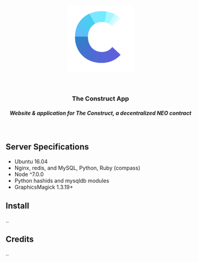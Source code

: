 <p align="center" style="font-size:60px; line-height:10px">
  <img
    src="https://github.com/nickazg/TheConstruct/blob/master/resources/images/construct_logo_blue.png"
    width="180px;">
  <h3 align="center">The Construct App</h3>
  <h5 align="center">Website &amp; application for The Construct, a decentralized NEO contract</h5>
</p>

&nbsp;

## Server Specifications
- Ubuntu 16.04
- Nginx, redis, and MySQL, Python, Ruby (compass)
- Node ^7.0.0
- Python hashids and mysqldb modules
- GraphicsMagick 1.3.19+

## Install
..

## Credits
..
